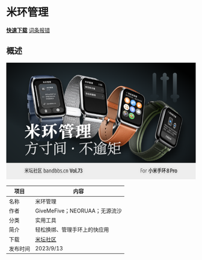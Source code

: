 # 米环管理

**[快速下载](https://www.bandbbs.cn/threads/8279/)** [词条报错](https://gitee.com/pietechws/open-wear-wiki/issues/new)

## 概述

![](./images/mibandmana.png)

| 项目     | 内容                                          |
| -------- | --------------------------------------------- |
| 名称     | 米环管理                                      |
| 作者     | GiveMeFive；NEORUAA；无源流沙                 |
| 分类     | 实用工具                                      |
| 简介     | 轻松换绑、管理手环上的快应用                  |
| 下载     | [米坛社区](https://www.bandbbs.cn/threads/8279/) |
| 发布时间 | 2023/9/13                                     |
